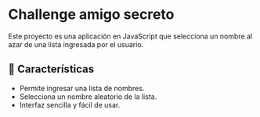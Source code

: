 # Challenge amigo secreto

Este proyecto es una aplicación en JavaScript que selecciona un nombre al azar de una lista ingresada por el usuario. 

## 🚀 Características

- Permite ingresar una lista de nombres.  
- Selecciona un nombre aleatorio de la lista.  
- Interfaz sencilla y fácil de usar.
